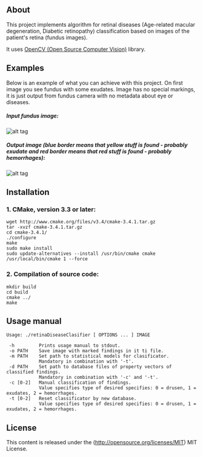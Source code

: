 ## About

This project implements algorithm for retinal diseases (Age-related macular degeneration, Diabetic retinopathy) classification based on images of the patient's retina (fundus images). 

It uses  [OpenCV (Open Source Computer Vision)](http://opencv.org/downloads.html) library. 

## Examples

Below is an example of what you can achieve with this project. On first image you see fundus with some exudates. Image has no special markings, it is just output from fundus camera with no metadata about eye or diseases. 

##### Input fundus image:
![alt tag](https://raw.githubusercontent.com/janmacek/retina-disease-classifier/master/examples/A-input.jpg)

##### Output image (blue border means that yellow stuff is found - probably exudate and red border means that red stuff is found - probably hemorrhages):
![alt tag](https://raw.githubusercontent.com/janmacek/retina-disease-classifier/master/examples/A-output.png)

## Installation

### 1. CMake, version 3.3 or later:
```
wget http://www.cmake.org/files/v3.4/cmake-3.4.1.tar.gz
tar -xvzf cmake-3.4.1.tar.gz
cd cmake-3.4.1/
./configure
make
sudo make install
sudo update-alternatives --install /usr/bin/cmake cmake /usr/local/bin/cmake 1 --force
```
### 2. Compilation of source code:
```
mkdir build
cd build
cmake ../
make
```
## Usage manual

```
Usage: ./retinaDiseaseClasifier [ OPTIONS ... ] IMAGE

 -h       	Prints usage manual to stdout.
 -o PATH  	Save image with marked findings in it ti file.
 -m PATH  	Set path to statistical models for clasificator.
            Mandatory in combination with '-t'.
 -d PATH  	Set path to database files of property vectors of classified findings.
            Mandatory in combination with '-c' and '-t'. 
 -c [0-2] 	Manual classification of findings. 
            Value specifies type of desired specifies: 0 = drusen, 1 = exudates, 2 = hemorrhages.
 -t [0-2] 	Reset classificator by new database. 
            Value specifies type of desired specifies: 0 = drusen, 1 = exudates, 2 = hemorrhages.
 ```
 
## License

This content is released under the (http://opensource.org/licenses/MIT) MIT License.
